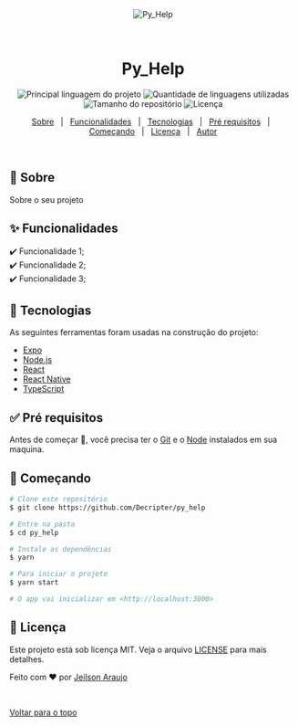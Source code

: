 <div align="center" id="top"> 
  <img src="./.github/app.gif" alt="Py_Help" />

  &#xa0;

  <!-- <a href="https://py_help.netlify.com">Demo</a> -->
</div>

<h1 align="center">Py_Help</h1>

<p align="center">
  <img alt="Principal linguagem do projeto" src="https://img.shields.io/github/languages/top/Decripter/py_help?color=56BEB8">

  <img alt="Quantidade de linguagens utilizadas" src="https://img.shields.io/github/languages/count/Decripter/py_help?color=56BEB8">

  <img alt="Tamanho do repositório" src="https://img.shields.io/github/repo-size/Decripter/py_help?color=56BEB8">

  <img alt="Licença" src="https://img.shields.io/github/license/Decripter/py_help?color=56BEB8">

  <!-- <img alt="Github issues" src="https://img.shields.io/github/issues/Decripter/py_help?color=56BEB8" /> -->

  <!-- <img alt="Github forks" src="https://img.shields.io/github/forks/Decripter/py_help?color=56BEB8" /> -->

  <!-- <img alt="Github stars" src="https://img.shields.io/github/stars/Decripter/py_help?color=56BEB8" /> -->
</p>

<!-- Status -->

<!-- <h4 align="center"> 
	🚧  Py_Help 🚀 Em construção...  🚧
</h4> 

<hr> -->

<p align="center">
  <a href="#dart-sobre">Sobre</a> &#xa0; | &#xa0; 
  <a href="#sparkles-funcionalidades">Funcionalidades</a> &#xa0; | &#xa0;
  <a href="#rocket-tecnologias">Tecnologias</a> &#xa0; | &#xa0;
  <a href="#white_check_mark-pré-requesitos">Pré requisitos</a> &#xa0; | &#xa0;
  <a href="#checkered_flag-começando">Começando</a> &#xa0; | &#xa0;
  <a href="#memo-licença">Licença</a> &#xa0; | &#xa0;
  <a href="https://github.com/Decripter" target="_blank">Autor</a>
</p>

<br>

## :dart: Sobre ##

Sobre o seu projeto

## :sparkles: Funcionalidades ##

:heavy_check_mark: Funcionalidade 1;\
:heavy_check_mark: Funcionalidade 2;\
:heavy_check_mark: Funcionalidade 3;

## :rocket: Tecnologias ##

As seguintes ferramentas foram usadas na construção do projeto:

- [Expo](https://expo.io/)
- [Node.js](https://nodejs.org/en/)
- [React](https://pt-br.reactjs.org/)
- [React Native](https://reactnative.dev/)
- [TypeScript](https://www.typescriptlang.org/)

## :white_check_mark: Pré requisitos ##

Antes de começar :checkered_flag:, você precisa ter o [Git](https://git-scm.com) e o [Node](https://nodejs.org/en/) instalados em sua maquina.

## :checkered_flag: Começando ##

```bash
# Clone este repositório
$ git clone https://github.com/Decripter/py_help

# Entre na pasta
$ cd py_help

# Instale as dependências
$ yarn

# Para iniciar o projeto
$ yarn start

# O app vai inicializar em <http://localhost:3000>
```

## :memo: Licença ##

Este projeto está sob licença MIT. Veja o arquivo [LICENSE](LICENSE.md) para mais detalhes.


Feito com :heart: por <a href="https://github.com/Decripter" target="_blank">Jeilson Araujo</a>

&#xa0;

<a href="#top">Voltar para o topo</a>
